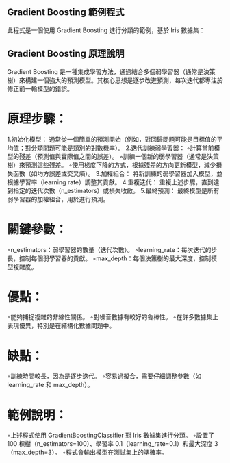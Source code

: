 ## Gradient Boosting 範例程式
此程式是一個使用 Gradient Boosting 進行分類的範例，基於 Iris 數據集：
## Gradient Boosting 原理說明
Gradient Boosting 是一種集成學習方法，通過結合多個弱學習器（通常是決策樹）來構建一個強大的預測模型。其核心思想是逐步改進預測，每次迭代都專注於修正前一輪模型的錯誤。
# 原理步驟：
1.初始化模型：
  通常從一個簡單的預測開始（例如，對回歸問題可能是目標值的平均值；對分類問題可能是類別的對數機率）。
2.迭代訓練弱學習器：
  ◦計算當前模型的殘差（預測值與實際值之間的誤差）。
  ◦訓練一個新的弱學習器（通常是決策樹）來預測這些殘差。
  ◦使用梯度下降的方式，根據殘差的方向更新模型，減少損失函數（如均方誤差或交叉熵）。
3.加權組合：
  將新訓練的弱學習器加入模型，並根據學習率（learning rate）調整其貢獻。
4.重複迭代：
  重複上述步驟，直到達到指定的迭代次數（n_estimators）或損失收斂。
5.最終預測：
  最終模型是所有弱學習器的加權組合，用於進行預測。
# 關鍵參數：
  ◦n_estimators：弱學習器的數量（迭代次數）。
  ◦learning_rate：每次迭代的步長，控制每個弱學習器的貢獻。
  ◦max_depth：每個決策樹的最大深度，控制模型複雜度。
# 優點：
  ◦能夠捕捉複雜的非線性關係。
  ◦對噪音數據有較好的魯棒性。
  ◦在許多數據集上表現優異，特別是在結構化數據問題中。
# 缺點：
  ◦訓練時間較長，因為是逐步迭代。
  ◦容易過擬合，需要仔細調整參數（如 learning_rate 和 max_depth）。
# 範例說明：
  ◦上述程式使用 GradientBoostingClassifier 對 Iris 數據集進行分類。
  ◦設置了 100 棵樹（n_estimators=100）、學習率 0.1（learning_rate=0.1）和最大深度 3（max_depth=3）。
  ◦程式會輸出模型在測試集上的準確率。
